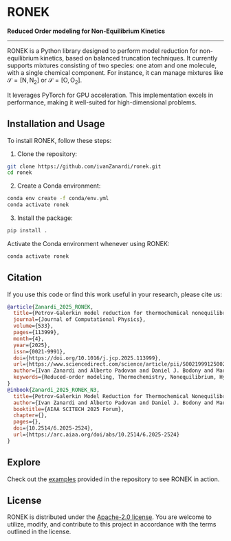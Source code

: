 # RONEK

**Reduced Order modeling for Non-Equilibrium Kinetics**

---

RONEK is a Python library designed to perform model reduction for non-equilibrium kinetics, based on balanced truncation techniques. It currently supports mixtures consisting of two species: one atom and one molecule, with a single chemical component. For instance, it can manage mixtures like $\mathcal{S}=\left[\text{N},\text{N}_2\right]$ or $\mathcal{S}=\left[\text{O},\text{O}_2\right]$.

It leverages PyTorch for GPU acceleration. This implementation excels in performance, making it well-suited for high-dimensional problems.

## Installation and Usage

To install RONEK, follow these steps:

1. Clone the repository:

```bash
git clone https://github.com/ivanZanardi/ronek.git
cd ronek
```

2. Create a Conda environment:

```bash
conda env create -f conda/env.yml
conda activate ronek
```

3. Install the package:

```bash
pip install .
```

Activate the Conda environment whenever using RONEK:

```bash
conda activate ronek
```

## Citation

If you use this code or find this work useful in your research, please cite us:

```bibtex
@article{Zanardi_2025_RONEK,
  title={Petrov-Galerkin model reduction for thermochemical nonequilibrium gas mixtures},
  journal={Journal of Computational Physics},
  volume={533},
  pages={113999},
  month={4},
  year={2025},
  issn={0021-9991},
  doi={https://doi.org/10.1016/j.jcp.2025.113999},
  url={https://www.sciencedirect.com/science/article/pii/S0021999125002827},
  author={Ivan Zanardi and Alberto Padovan and Daniel J. Bodony and Marco Panesi},
  keywords={Reduced-order modeling, Thermochemistry, Nonequilibrium, Hypersonics}
}
@inbook{Zanardi_2025_RONEK_N3,
  title={Petrov-Galerkin Model Reduction for Thermochemical Nonequilibrium Gas Mixtures: Application to the N$_2$+N System},
  author={Ivan Zanardi and Alberto Padovan and Daniel J. Bodony and Marco Panesi},
  booktitle={AIAA SCITECH 2025 Forum},
  chapter={},
  pages={},
  doi={10.2514/6.2025-2524},
  url={https://arc.aiaa.org/doi/abs/10.2514/6.2025-2524}
}
```

## Explore

Check out the [examples](https://github.com/ivanZanardi/ronek/tree/main/examples) provided in the repository to see RONEK in action.

## License

RONEK is distributed under the [Apache-2.0 license](https://github.com/ivanZanardi/ronek/blob/main/LICENSE). You are welcome to utilize, modify, and contribute to this project in accordance with the terms outlined in the license.
